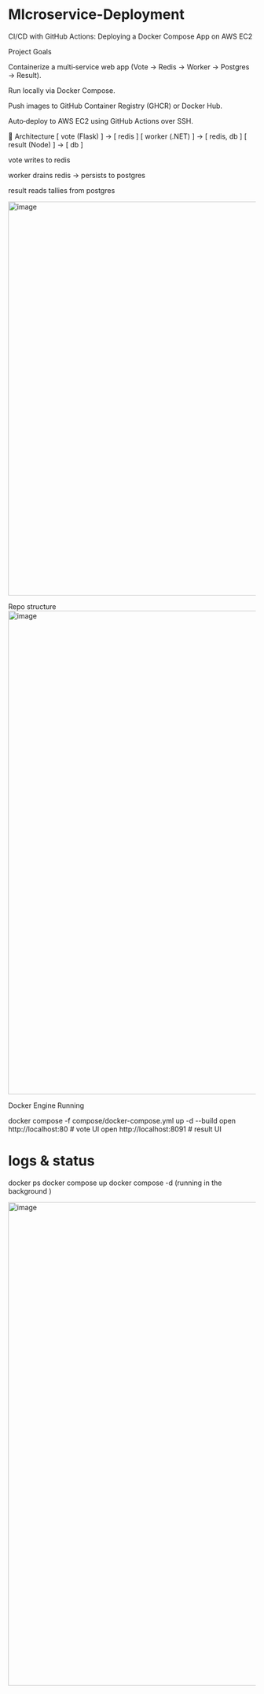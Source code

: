 # MIcroservice-Deployment
CI/CD with GitHub Actions: Deploying a Docker Compose App on AWS EC2

Project Goals

Containerize a multi‑service web app (Vote → Redis → Worker → Postgres → Result).

Run locally via Docker Compose.

Push images to GitHub Container Registry (GHCR) or Docker Hub.

Auto‑deploy to AWS EC2 using GitHub Actions over SSH.

🧱 Architecture
[ vote (Flask) ] -> [ redis ]
[ worker (.NET) ] -> [ redis, db ]
[ result (Node) ] -> [ db ]

vote writes to redis

worker drains redis → persists to postgres

result reads tallies from postgres

<img width="860" height="800" alt="image" src="https://github.com/user-attachments/assets/b6dfbc7e-f598-4f80-8375-0dba6e04ce9b" />

Repo structure
<img width="1512" height="982" alt="image" src="https://github.com/user-attachments/assets/c8720fbb-52bf-43de-8415-dfd9d172fd1c" />

Docker Engine Running 

docker compose -f compose/docker-compose.yml up -d --build
open http://localhost:80 # vote UI
open http://localhost:8091 # result UI


# logs & status
docker ps
docker compose up
docker compose -d (running in the background )

<img width="1512" height="982" alt="image" src="https://github.com/user-attachments/assets/601952fc-0f68-41ee-a2da-79b8407b74be" />
